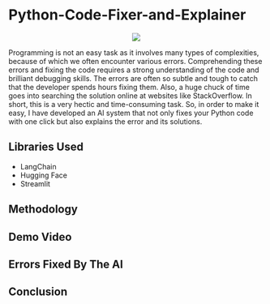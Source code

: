 # Python-Code-Fixer-and-Explainer
<p align="center">
<img src="https://content.fortune.com/wp-content/uploads/2023/09/FORTUNE-CODE-FINAL-WEB-1.jpg">
</p>
<p>Programming is not an easy task as it involves many types of complexities, because of which we often encounter various errors. Comprehending these errors and fixing the code requires a strong understanding of the code and brilliant debugging skills. The errors are often so subtle and tough to catch that the developer spends hours fixing them. Also, a huge chuck of time goes into searching the solution online at websites like StackOverflow. In short, this is a very hectic and time-consuming task. So, in order to make it easy, I have developed an AI system that not only fixes your Python code with one click but also explains the error and its solutions. 
</p>
<h2>Libraries Used</h2>
<ul>
  <li>LangChain</li>
  <li>Hugging Face</li>
  <li>Streamlit</li>
</ul>
<h2>Methodology</h2>
<h2>Demo Video</h2>
<h2>Errors Fixed By The AI </h2>
<h2>Conclusion</h2>

